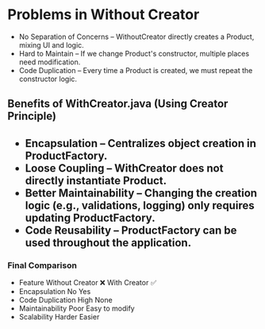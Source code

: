 <h1>Problems in Without Creator</h1>
<ul>
<li>No Separation of Concerns – WithoutCreator directly creates a Product, mixing UI and logic.</li>
<li>Hard to Maintain – If we change Product's constructor, multiple places need modification.</li>
<li>Code Duplication – Every time a Product is created, we must repeat the constructor logic.</li>
</ul>

<h2>Benefits of WithCreator.java (Using Creator Principle)<h2>

<ul>
<li>Encapsulation – Centralizes object creation in ProductFactory.</li>
<li>Loose Coupling – WithCreator does not directly instantiate Product.</li>
<li>Better Maintainability – Changing the creation logic (e.g., validations, logging) only requires updating ProductFactory.</li>
<li>Code Reusability – ProductFactory can be used throughout the application.</li>
</ul>

<h3>Final Comparison</h3>

<ul>
<li>Feature	Without Creator ❌	With Creator ✅</li>
<li>Encapsulation	No	Yes</li>
<li>Code Duplication	High	None</li>
<li>Maintainability	Poor	Easy to modify</li>
<li>Scalability	Harder	Easier</li>
</ul
